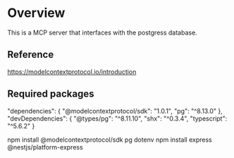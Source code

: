 # Overview
This is a MCP server that interfaces with the postgress database.

## Reference
https://modelcontextprotocol.io/introduction


## Required packages
"dependencies": {
    "@modelcontextprotocol/sdk": "1.0.1",
    "pg": "^8.13.0"
  },
  "devDependencies": {
    "@types/pg": "^8.11.10",
    "shx": "^0.3.4",
    "typescript": "^5.6.2"
  }

npm install @modelcontextprotocol/sdk pg dotenv
npm install express @nestjs/platform-express


